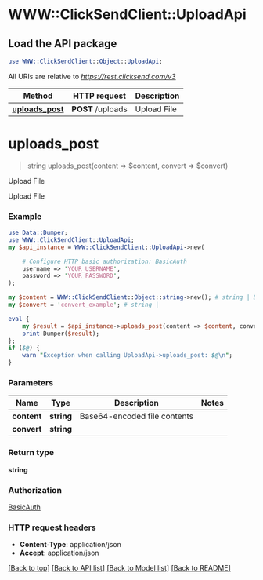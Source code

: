 # WWW::ClickSendClient::UploadApi

## Load the API package
```perl
use WWW::ClickSendClient::Object::UploadApi;
```

All URIs are relative to *https://rest.clicksend.com/v3*

Method | HTTP request | Description
------------- | ------------- | -------------
[**uploads_post**](UploadApi.md#uploads_post) | **POST** /uploads | Upload File


# **uploads_post**
> string uploads_post(content => $content, convert => $convert)

Upload File

Upload File

### Example 
```perl
use Data::Dumper;
use WWW::ClickSendClient::UploadApi;
my $api_instance = WWW::ClickSendClient::UploadApi->new(

    # Configure HTTP basic authorization: BasicAuth
    username => 'YOUR_USERNAME',
    password => 'YOUR_PASSWORD',
);

my $content = WWW::ClickSendClient::Object::string->new(); # string | Base64-encoded file contents
my $convert = 'convert_example'; # string | 

eval { 
    my $result = $api_instance->uploads_post(content => $content, convert => $convert);
    print Dumper($result);
};
if ($@) {
    warn "Exception when calling UploadApi->uploads_post: $@\n";
}
```

### Parameters

Name | Type | Description  | Notes
------------- | ------------- | ------------- | -------------
 **content** | **string**| Base64-encoded file contents | 
 **convert** | **string**|  | 

### Return type

**string**

### Authorization

[BasicAuth](../README.md#BasicAuth)

### HTTP request headers

 - **Content-Type**: application/json
 - **Accept**: application/json

[[Back to top]](#) [[Back to API list]](../README.md#documentation-for-api-endpoints) [[Back to Model list]](../README.md#documentation-for-models) [[Back to README]](../README.md)

